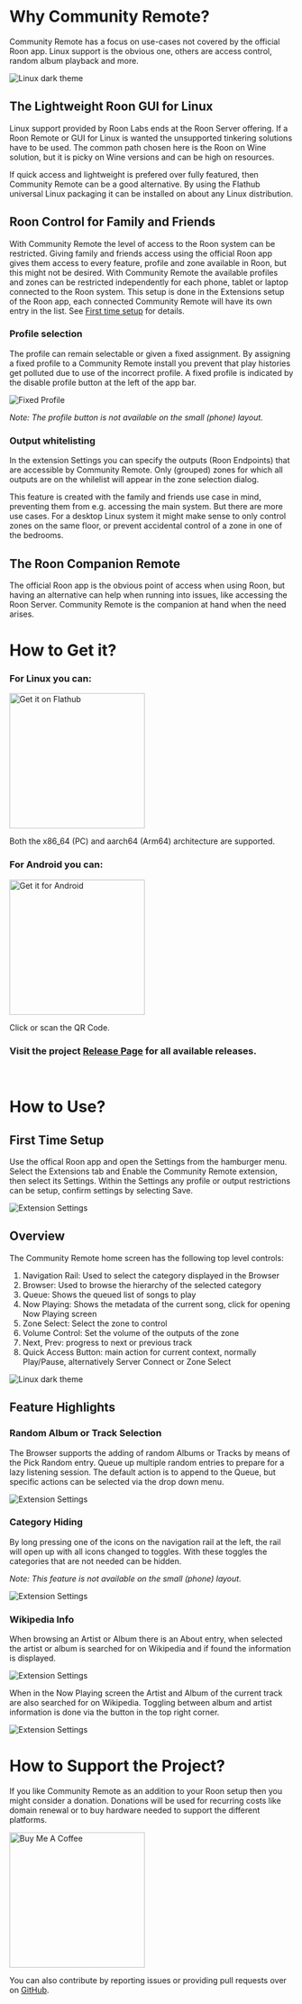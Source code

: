 # Why Community Remote?
Community Remote has a focus on use-cases not covered by the official Roon app.
Linux support is the obvious one, others are access control, random album playback and more.

<img src="images/linux-dark.png" alt="Linux dark theme"/>

## The Lightweight Roon GUI for Linux
Linux support provided by Roon Labs ends at the Roon Server offering. If a Roon Remote or GUI for Linux is wanted the unsupported tinkering solutions have to be used. The common path chosen here is the Roon on Wine solution, but it is picky on Wine versions and can be high on resources.

If quick access and lightweight is prefered over fully featured, then Community Remote can be a good alternative. By using the Flathub universal Linux packaging it can be installed on about any Linux distribution.

## Roon Control for Family and Friends
With Community Remote the level of access to the Roon system can be restricted. Giving family and friends access using the official Roon app gives them access to every feature, profile and zone available in Roon, but this might not be desired. With Community Remote the available profiles and zones can be restricted independently for each phone, tablet or laptop connected to the Roon system. This setup is done in the Extensions setup of the Roon app, each connected Community Remote will have its own entry in the list. See [First time setup](#first-time-setup) for details.

### Profile selection
The profile can remain selectable or given a fixed assignment. By assigning a fixed profile to a Community Remote install you prevent that play histories get polluted due to use of the incorrect profile. A fixed profile is indicated by the disable profile button at the left of the app bar.

<img src="images/profile-fixed.png" alt="Fixed Profile"/>

*Note: The profile button is not available on the small (phone) layout.*

### Output whitelisting
In the extension Settings you can specify the outputs (Roon Endpoints) that are accessible by Community Remote. Only (grouped) zones for which all outputs are on the whilelist will appear in the zone selection dialog.

This feature is created with the family and friends use case in mind, preventing them from e.g. accessing the main system. But there are more use cases. For a desktop Linux system it might make sense to only control zones on the same floor, or prevent accidental control of a zone in one of the bedrooms.

## The Roon Companion Remote
The official Roon app is the obvious point of access when using Roon, but having an alternative can help when running into issues, like accessing the Roon Server. Community Remote is the companion at hand when the need arises.

# How to Get it?
### For Linux you can:

<a href='https://flathub.org/apps/com.theappgineer.community_remote'>
    <img width='240' alt='Get it on Flathub' src='https://flathub.org/api/badge?locale=en'/>
</a>

Both the x86_64 (PC) and aarch64 (Arm64) architecture are supported.

### For Android you can:

<a href='https://github.com/TheAppgineer/community_remote/releases/latest/download/community_remote-android.apk'>
    <img width='240' alt="Get it for Android" src="images/qr-community-remote-android.png"/>
</a>

Click or scan the QR Code.

### Visit the project [Release Page](https://github.com/TheAppgineer/community_remote/releases/latest) for all available releases.

<br>

# How to Use?
## First Time Setup
Use the offical Roon app and open the Settings from the hamburger menu. Select the Extensions tab and Enable the Community Remote extension, then select its Settings. Within the Settings any profile or output restrictions can be setup, confirm settings by selecting Save.

<img src="images/extension-settings.png" alt="Extension Settings"/>

<br>

## Overview
The Community Remote home screen has the following top level controls:

1. Navigation Rail: Used to select the category displayed in the Browser
2. Browser: Used to browse the hierarchy of the selected category
3. Queue: Shows the queued list of songs to play
4. Now Playing: Shows the metadata of the current song, click for opening Now Playing screen
5. Zone Select: Select the zone to control
6. Volume Control: Set the volume of the outputs of the zone
7. Next, Prev: progress to next or previous track
8. Quick Access Button: main action for current context, normally Play/Pause, alternatively Server Connect or Zone Select

<img src="images/linux-dark-controls-overview.png" alt="Linux dark theme"/>

## Feature Highlights
### Random Album or Track Selection
The Browser supports the adding of random Albums or Tracks by means of the Pick Random entry. Queue up multiple random entries to prepare for a lazy listening session. The default action is to append to the Queue, but specific actions can be selected via the drop down menu.

<img src="images/random-album-track.png" alt="Extension Settings"/>

### Category Hiding
By long pressing one of the icons on the navigation rail at the left, the rail will open up with all icons changed to toggles. With these toggles the categories that are not needed can be hidden.

*Note: This feature is not available on the small (phone) layout.*

<img src="images/category-hiding.png" alt="Extension Settings"/>

<br>

### Wikipedia Info
When browsing an Artist or Album there is an About entry, when selected the artist or album is searched for on Wikipedia and if found the information is displayed.

<img src="images/browse-about.png" alt="Extension Settings"/>

When in the Now Playing screen the Artist and Album of the current track are also searched for on Wikipedia. Toggling between album and artist information is done via the button in the top right corner.

<img src="images/now-playing-about.png" alt="Extension Settings"/>

# How to Support the Project?
If you like Community Remote as an addition to your Roon setup then you might consider a donation. Donations will be used for recurring costs like domain renewal or to buy hardware needed to support the different platforms.

<a href="https://www.buymeacoffee.com/theappgineer" target="_blank">
    <img src="https://cdn.buymeacoffee.com/buttons/v2/default-yellow.png" alt="Buy Me A Coffee" width="240px">
</a>

<br>

You can also contribute by reporting issues or providing pull requests over on [GitHub](https://github.com/TheAppgineer/community_remote).
